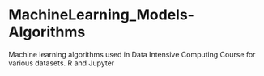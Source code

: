 # MachineLearning_Models-Algorithms

Machine learning algorithms used in Data Intensive Computing Course for various datasets.
R and Jupyter

